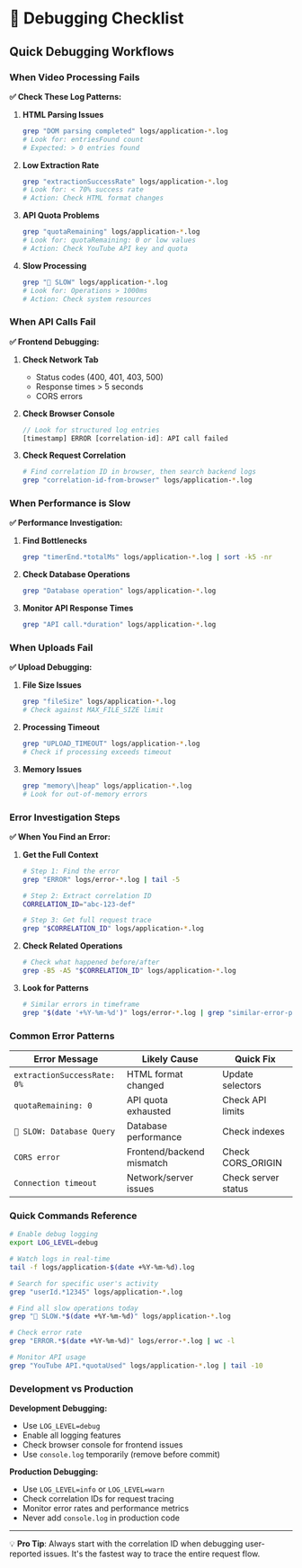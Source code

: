 # 🔧 Debugging Checklist

## Quick Debugging Workflows

### When Video Processing Fails

**✅ Check These Log Patterns:**

1. **HTML Parsing Issues**
   ```bash
   grep "DOM parsing completed" logs/application-*.log
   # Look for: entriesFound count
   # Expected: > 0 entries found
   ```

2. **Low Extraction Rate**
   ```bash
   grep "extractionSuccessRate" logs/application-*.log
   # Look for: < 70% success rate
   # Action: Check HTML format changes
   ```

3. **API Quota Problems**
   ```bash
   grep "quotaRemaining" logs/application-*.log
   # Look for: quotaRemaining: 0 or low values
   # Action: Check YouTube API key and quota
   ```

4. **Slow Processing**
   ```bash
   grep "🐌 SLOW" logs/application-*.log
   # Look for: Operations > 1000ms
   # Action: Check system resources
   ```

### When API Calls Fail

**✅ Frontend Debugging:**

1. **Check Network Tab**
   - Status codes (400, 401, 403, 500)
   - Response times > 5 seconds
   - CORS errors

2. **Check Browser Console**
   ```javascript
   // Look for structured log entries
   [timestamp] ERROR [correlation-id]: API call failed
   ```

3. **Check Request Correlation**
   ```bash
   # Find correlation ID in browser, then search backend logs
   grep "correlation-id-from-browser" logs/application-*.log
   ```

### When Performance is Slow

**✅ Performance Investigation:**

1. **Find Bottlenecks**
   ```bash
   grep "timerEnd.*totalMs" logs/application-*.log | sort -k5 -nr
   ```

2. **Check Database Operations**
   ```bash
   grep "Database operation" logs/application-*.log
   ```

3. **Monitor API Response Times**
   ```bash
   grep "API call.*duration" logs/application-*.log
   ```

### When Uploads Fail

**✅ Upload Debugging:**

1. **File Size Issues**
   ```bash
   grep "fileSize" logs/application-*.log
   # Check against MAX_FILE_SIZE limit
   ```

2. **Processing Timeout**
   ```bash
   grep "UPLOAD_TIMEOUT" logs/application-*.log
   # Check if processing exceeds timeout
   ```

3. **Memory Issues**
   ```bash
   grep "memory\|heap" logs/application-*.log
   # Look for out-of-memory errors
   ```

### Error Investigation Steps

**✅ When You Find an Error:**

1. **Get the Full Context**
   ```bash
   # Step 1: Find the error
   grep "ERROR" logs/error-*.log | tail -5
   
   # Step 2: Extract correlation ID
   CORRELATION_ID="abc-123-def"
   
   # Step 3: Get full request trace
   grep "$CORRELATION_ID" logs/application-*.log
   ```

2. **Check Related Operations**
   ```bash
   # Check what happened before/after
   grep -B5 -A5 "$CORRELATION_ID" logs/application-*.log
   ```

3. **Look for Patterns**
   ```bash
   # Similar errors in timeframe
   grep "$(date '+%Y-%m-%d')" logs/error-*.log | grep "similar-error-pattern"
   ```

### Common Error Patterns

| Error Message | Likely Cause | Quick Fix |
|---------------|--------------|-----------|
| `extractionSuccessRate: 0%` | HTML format changed | Update selectors |
| `quotaRemaining: 0` | API quota exhausted | Check API limits |
| `🐌 SLOW: Database Query` | Database performance | Check indexes |
| `CORS error` | Frontend/backend mismatch | Check CORS_ORIGIN |
| `Connection timeout` | Network/server issues | Check server status |

### Quick Commands Reference

```bash
# Enable debug logging
export LOG_LEVEL=debug

# Watch logs in real-time
tail -f logs/application-$(date +%Y-%m-%d).log

# Search for specific user's activity
grep "userId.*12345" logs/application-*.log

# Find all slow operations today
grep "🐌 SLOW.*$(date +%Y-%m-%d)" logs/application-*.log

# Check error rate
grep "ERROR.*$(date +%Y-%m-%d)" logs/error-*.log | wc -l

# Monitor API usage
grep "YouTube API.*quotaUsed" logs/application-*.log | tail -10
```

### Development vs Production

**Development Debugging:**
- Use `LOG_LEVEL=debug`
- Enable all logging features
- Check browser console for frontend issues
- Use `console.log` temporarily (remove before commit)

**Production Debugging:**
- Use `LOG_LEVEL=info` or `LOG_LEVEL=warn`
- Check correlation IDs for request tracing
- Monitor error rates and performance metrics
- Never add `console.log` in production code

---

💡 **Pro Tip**: Always start with the correlation ID when debugging user-reported issues. It's the fastest way to trace the entire request flow.